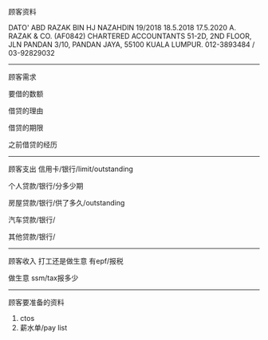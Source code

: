 顾客资料

DATO' ABD RAZAK BIN HJ NAZAHDIN 19/2018 18.5.2018 17.5.2020 A. RAZAK & CO. (AF0842) CHARTERED ACCOUNTANTS 51-2D, 2ND FLOOR, JLN PANDAN 3/10, PANDAN JAYA, 55100 KUALA LUMPUR. 012-3893484 / 03-92829032

-----------------
顾客需求


要借的数额

借贷的理由

借贷的期限

之前借贷的经历


--------------
顾客支出
信用卡/银行/limit/outstanding


个人贷款/银行/分多少期

房屋贷款/银行/供了多久/outstanding

汽车贷款/银行/


其他贷款/银行/

-----------
顾客收入
打工还是做生意
有epf/报税

做生意 ssm/tax报多少

-------
顾客要准备的资料
1. ctos
2. 薪水单/pay list




